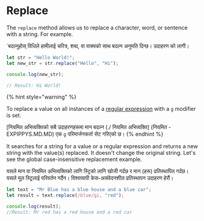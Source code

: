 # Replace

The `replace` method allows us to replace a character, word, or sentence with a string. For example.

`बदल्नुहोस् विधिले हामीलाई चरित्र, शब्द, वा वाक्यको साथ बदल्न अनुमति दिन्छ। उदाहरण को लागी।

```javascript
let str = "Hello World!";
let new_str = str.replace("Hello", "Hi");

console.log(new_str);

// Result: Hi World!
```

{% hint style="warning" %}


To replace a value on all instances of a [regular expression](../regular-expression.md) with a `g` modifier is set.

[नियमित अभिव्यक्तिको सबै उदाहरणहरूमा मान बदल्न (./ नियमित अभिव्यक्ति] (नियमित -EXPIPPYS.MD.MD) एक `g` परिमार्जनकर्ता सेट गरिएको छ।
{% endhint %}

It searches for a string for a value or a regular expression and returns a new string with the value(s) replaced. It doesn't change the original string. Let's see the global case-insensitive replacement example.

यसले मान वा नियमित अभिव्यक्तिको लागि स्ट्रिको लागि खोजी गर्दछ र मान (हरू) प्रतिस्थापित गर्दछ। यसले मूल स्ट्रिलाई परिवर्तन गर्दैन। विश्वव्यापी केस-असंवेदनशील प्रतिस्थापन उदाहरण हेरौं।

```javascript
let text = "Mr Blue has a blue house and a blue car";
let result = text.replace(/blue/gi, "red"); 

console.log(result); 
//Result: Mr red has a red house and a red car 
```

